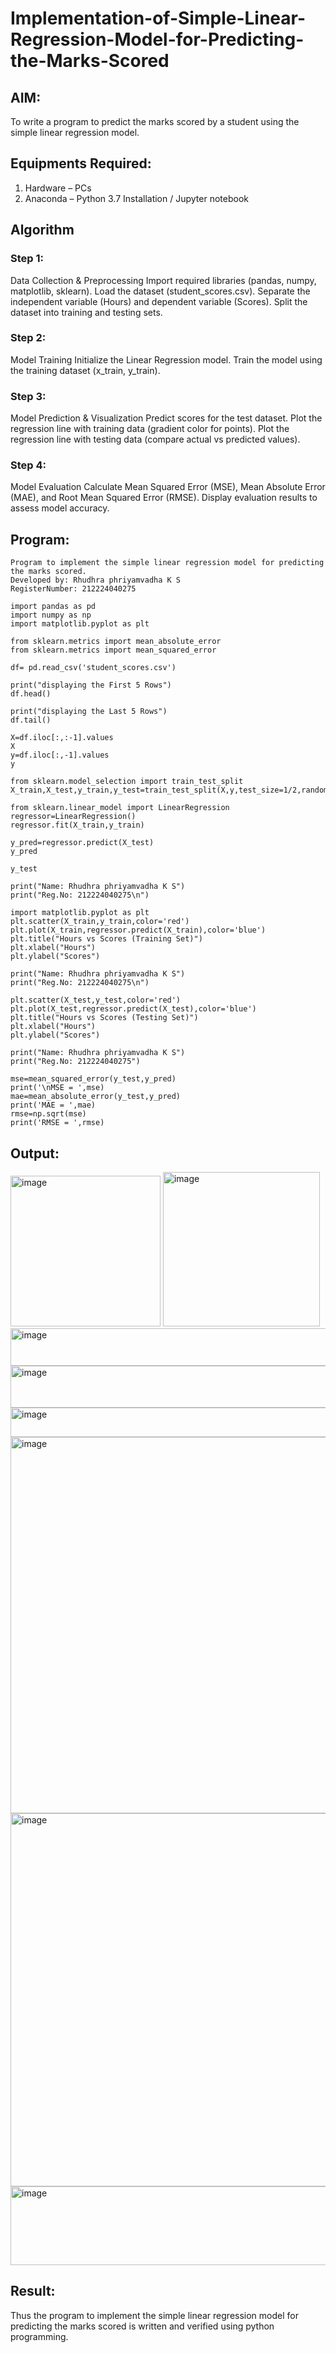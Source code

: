 # Implementation-of-Simple-Linear-Regression-Model-for-Predicting-the-Marks-Scored

## AIM:
To write a program to predict the marks scored by a student using the simple linear regression model.

## Equipments Required:
1. Hardware – PCs
2. Anaconda – Python 3.7 Installation / Jupyter notebook

## Algorithm
### Step 1: 
Data Collection & Preprocessing Import required libraries (pandas, numpy, matplotlib, sklearn). Load the dataset (student_scores.csv). Separate the independent variable (Hours) and dependent variable (Scores). Split the dataset into training and testing sets.

### Step 2: 
Model Training Initialize the Linear Regression model. Train the model using the training dataset (x_train, y_train).

### Step 3: 
Model Prediction & Visualization Predict scores for the test dataset. Plot the regression line with training data (gradient color for points). Plot the regression line with testing data (compare actual vs predicted values).

### Step 4: 
Model Evaluation Calculate Mean Squared Error (MSE), Mean Absolute Error (MAE), and Root Mean Squared Error (RMSE). Display evaluation results to assess model accuracy.

## Program:
```
Program to implement the simple linear regression model for predicting the marks scored.
Developed by: Rhudhra phriyamvadha K S
RegisterNumber: 212224040275
```
```
import pandas as pd
import numpy as np
import matplotlib.pyplot as plt
```

```
from sklearn.metrics import mean_absolute_error
from sklearn.metrics import mean_squared_error
```

```
df= pd.read_csv('student_scores.csv')
```

```
print("displaying the First 5 Rows")
df.head()
```

```
print("displaying the Last 5 Rows")
df.tail()
```

```
X=df.iloc[:,:-1].values
X
y=df.iloc[:,-1].values
y
```

```
from sklearn.model_selection import train_test_split
X_train,X_test,y_train,y_test=train_test_split(X,y,test_size=1/2,random_state=0)
```

```
from sklearn.linear_model import LinearRegression
regressor=LinearRegression()
regressor.fit(X_train,y_train)
```

```
y_pred=regressor.predict(X_test)
y_pred
```

```
y_test
```

```
print("Name: Rhudhra phriyamvadha K S")
print("Reg.No: 212224040275\n")

import matplotlib.pyplot as plt
plt.scatter(X_train,y_train,color='red')
plt.plot(X_train,regressor.predict(X_train),color='blue')
plt.title("Hours vs Scores (Training Set)")
plt.xlabel("Hours")
plt.ylabel("Scores")
```

```
print("Name: Rhudhra phriyamvadha K S")
print("Reg.No: 212224040275\n")

plt.scatter(X_test,y_test,color='red')
plt.plot(X_test,regressor.predict(X_test),color='blue')
plt.title("Hours vs Scores (Testing Set)")
plt.xlabel("Hours")
plt.ylabel("Scores")
```

```
print("Name: Rhudhra phriyamvadha K S")
print("Reg.No: 212224040275")

mse=mean_squared_error(y_test,y_pred)
print('\nMSE = ',mse)
mae=mean_absolute_error(y_test,y_pred)
print('MAE = ',mae)
rmse=np.sqrt(mse)
print('RMSE = ',rmse)
```

## Output:

<img width="240" height="241" alt="image" src="https://github.com/user-attachments/assets/b3d36635-0be8-4fb4-bdb5-e072acf50db1" />
<img width="251" height="247" alt="image" src="https://github.com/user-attachments/assets/902ff211-514c-4c1a-a0ef-679f6ab4cd72" />
<img width="735" height="60" alt="image" src="https://github.com/user-attachments/assets/9cc2ef01-0d46-4b13-8cf3-826e482ea2e6" />
<img width="606" height="67" alt="image" src="https://github.com/user-attachments/assets/71aa6ff0-c882-4d9a-9199-31e9a2f78554" />
<img width="552" height="47" alt="image" src="https://github.com/user-attachments/assets/0f80d4d0-b62a-4051-a859-1732f4ffdf60" />
<img width="688" height="602" alt="image" src="https://github.com/user-attachments/assets/bfe2abd0-afb0-4039-a101-e0c05cd13d8f" />
<img width="682" height="597" alt="image" src="https://github.com/user-attachments/assets/f67f03b3-5976-49cc-80a6-b6fc0d8e68bf" />
<img width="793" height="126" alt="image" src="https://github.com/user-attachments/assets/a7976914-8b60-4e16-a27b-97bd51357900" />


## Result:
Thus the program to implement the simple linear regression model for predicting the marks scored is written and verified using python programming.
